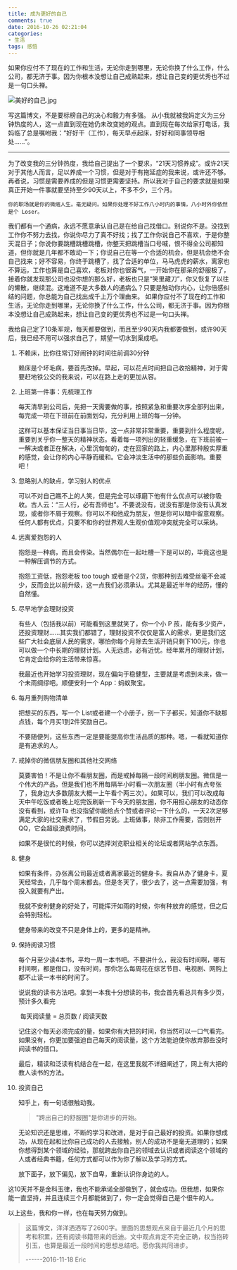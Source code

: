 ```yaml
---
title: 成为更好的自己
comments: true
date: 2016-10-26 02:21:04
categories:
- 生活
tags: 感悟
---
```


如果你应付不了现在的工作和生活，无论你走到哪里，无论你换了什么工作，什么公司，都无济于事。因为你根本没想让自己成熟起来，想让自己变的更优秀也不过是一句口头禅。
<!--more-->
![美好的自己.jpg](http://upload-images.jianshu.io/upload_images/877666-cc0d067043132eeb.jpg?imageMogr2/auto-orient/strip%7CimageView2/2/w/1240)


写这篇博文，不是要标榜自己的决心和毅力有多强。
从小我就被我妈定义为三分钟热度的人，这一点直到现在她仍未改变她的观点。直到现在每次给家打电话，我妈临了总是嘱咐我：“好好干（工作），每天早点起床，好好和同事领导相处......”。

------

   为了改变我的三分钟热度，我给自己提出了一个要求，“21天习惯养成”。或许21天对于其他人而言，足以养成一个习惯，但是对于有拖延症的我来说，或许还不够。再者说，习惯是需要养成的但是习惯更需要坚持。所以我对于自己的要求就是如果真正开始一件事就要坚持至少90天以上，不多不少，三个月。

```
你的职场就是你的微缩人生。毫无疑问。如果你处理不好工作八小时内的事情，八小时外你依然是个 Loser。
```

   我们都有一个通病，永远不愿意承认自己是在给自己找借口。别说你不是。没找到工作你不努力去找，你说你尽力了真不好找；找了工作你说自己不喜欢，于是你整天混日子；你说你要跳槽跳槽跳槽，你整天把跳槽当口号喊，恨不得全公司都知道，但你就是几年都不敢动一下；你说自己在等一个合适的机会，但是机会绝不会自己找来；好不容易，你终于跳槽了，找了合适的单位，马马虎虎的薪水，离家也不算远，工作也算是自己喜欢，老板对你也很客气，一开始你在那呆的舒服极了，接着你就发现那公司也没你想的那么好，老板也只是“笑里藏刀”，你又恢复了以往的懒散，继续混。这难道不是大多数人的通病么？只要是触动你内心，让你倍感纠结的问题，你总能为自己找出成千上万个理由来。
如果你应付不了现在的工作和生活，无论你走到哪里，无论你换了什么工作，什么公司，都无济于事。因为你根本没想让自己成熟起来，想让自己变的更优秀也不过是一句口头禅。
<!--more-->
我给自己定了10条军规，每天都要做到，而且至少90天内我都要做到，或许90天后，我已经不用可以强求自己了，期望一切水到渠成吧。

1. 不赖床，比你往常订好闹钟的时间往前调30分钟

   赖床是个坏毛病，要首先改掉。早起，可以花点时间把自己收拾精神，对于需要赶地铁公交的我来说，可以在路上走的更加从容。

2. 上班第一件事：先梳理工作

   每天清早到公司后，先把一天需要做的事，按照紧急和重要次序全部列出来，每完成一项在下班前在前面划勾，充分利用上班的每一分钟。

   这样可以基本保证当日事当日毕，这一点非常非常重要，重要到什么程度呢，重要到关乎你一整天的精神状态。看着每一项列出的轻重缓急，在下班前被一一解决或者正在解决，心里沉甸甸的，走在回家的路上，内心里那种殷实厚重的感觉，会让你的内心平静而缓和。它会冲淡生活中的那些负面影响。重要吧！

3. 忽略别人的缺点，学习别人的优点

   可以不对自己瞧不上的人笑，但是完全可以琢磨下他有什么优点可以被你吸收。古人云：“三人行，必有吾师也”。不要说没有，说没有那是你没有认真发现，或者你不屑于观察。你可以不和他成为朋友，但是你可以暗中留意观察。任何人都有优点，只要不和你的世界观人生观价值观冲突就完全可以采纳。

4. 远离爱抱怨的人

   抱怨是一种病，而且会传染。当然偶尔在一起吐槽一下是可以的，毕竟这也是一种解压调节的方式。

   抱怨工资低，抱怨老板 too tough 或者是个2货，你那种别去难受丝毫不会减少，反而会比以前升级，这一点我们必须承认。尤其是最近半年的经历，懂的自然懂。

5. 尽早地学会理财投资

   有些人（包括我以前）可能看到这里就笑了，你一个小 P 孩，能有多少资产，还投资理财......其实我们都错了，理财投资不仅仅是富人的需求，更是我们这些广大社会底层人民的需求，哪怕你每个月除去生活开销只剩下100元，你也可以做一个中长期的理财计划。人无远虑，必有近忧。经年累月的理财计划，它肯定会给你的生活带来惊喜。

   我最近也开始学习投资理财，现在偏向于稳健型，主要就是考虑到未来，做一个未雨绸缪吧。顺便安利一个 App：蚂蚁聚宝。

6. 每月重列购物清单

   把想买的东西，写一个 List或者建一个小册子，别一下子都买，知道你不缺那点钱，每个月买1到2件奖励自己。

   不要随便列，这些东西一定是要能提高你生活品质的那种。嗯，一看就知道你是有追求的人。

7. 戒掉你的微信朋友圈和其他社交网络

   莫要害怕！不是让你不看朋友圈，而是戒掉每隔一段时间刷朋友圈。微信是一个伟大的产品，但是我们也不用每隔半小时看一次朋友圈（半小时有点夸张了，我身边大多数朋友大概一上午看个两三次）。如果可以，我们可以改成每天中午吃饭或者晚上吃完饭刷新一下今天的朋友圈，你不用担心朋友的动态你没有看到，或许Ta 也没指望你能给点个赞或者评论一下什么的，一天2次足够满足大家的社交需求了，节假日另说。上班做事，除非工作需要，否则别开QQ，它会超级浪费时间。

   如果不是很忙的时候，你可以选择浏览职业相关的论坛或者网站学点东西。

8. 健身

   如果有条件，办张离公司最近或者离家最近的健身卡。我自从办了健身卡，夏天经常去，几乎每个周末都去。但是冬天了，很少去了，这一点需要加强，有投入就要有产出。

   我就不安利健身的好处了，可能挥汗如雨的时候，你有种放弃的感觉，但之后会特别轻松。

   健身带来的改变不只是身体上的，更多的是精神。

9. 保持阅读习惯

   每个月至少读4本书，平均一周一本书吧。不要讲什么，我没有时间啊，哪有时间啊，都是借口，没有时间，那你怎么每周花在综艺节目、电视剧、网购上都不止读一本书的时间了。

   说说我的读书方法吧。拿到一本我十分想读的书，我会首先看总共有多少页，预计多久看完

   ​	每天阅读量 = 总页数 / 阅读天数

   记住这个每天必须完成的量，如果你有大把的时间，你当然可以一口气看完。如果没有，你更加要强迫自己每天的阅读量，这个方法能迫使你放弃那些没时间读书的借口。

   最后，精读和泛读有机结合在一起，在这里我就不详细阐述了，网上有大把的教人读书的方法。

10. 投资自己

    知乎上，有一句话很触动我。

    > "跨出自己的舒服圈"是你进步的开始。

    无论知识还是思维，不断的学习和改进，是对于自己最好的投资。如果你想成功，从现在起和比你自己成功的人去接触，别人的成功不是毫无道理的；如果你想得到某个领域的经验，那就跨出你自己的领域去认识或者阅读这个领域的人或者经典书籍，任何方式都可以作为你了解以及学习的方式。

    放下面子，放下偏见，放下自卑，重新认识你身边的人。

这10天并不是金科玉律，我也不能承诺全部做到了，就会成功。但我想，如果你能一直坚持，并且连续三个月都能做到了，你一定会觉得自己是个很牛的人。

以上这些，我和你一样，也在每天努力做到。

> 这篇博文，洋洋洒洒写了2600字。里面的思想观点来自于最近几个月的思考和积累，还有阅读书籍带来的启迪。文中观点肯定不完全正确，权当抱砖引玉，也算是最近一段时间的思想总结吧。愿你我共同进步。
>
> ------2016-11-18  Eric